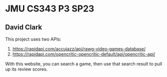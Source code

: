 # JMU CS343 P3 SP23
## David Clark
This project uses two APIs:
1) https://rapidapi.com/accujazz/api/rawg-video-games-database/
2) https://rapidapi.com/opencritic-opencritic-default/api/opencritic-api/

With this website, you can search a game, then use that search result to pull up its review scores.

